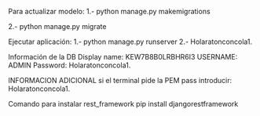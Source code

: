 Para actualizar modelo:
1.- python manage.py makemigrations

2.- python manage.py migrate

Ejecutar aplicación:
1.- python manage.py runserver
2.- Holaratonconcola1.

Información de la DB
Display name: KEW7B8B0LRBHR6I3
USERNAME: ADMIN
Password: Holaratonconcola1.

INFORMACION ADICIONAL
si el terminal pide la PEM pass introducir: Holaratonconcola1.

Comando para instalar rest_framework
pip install djangorestframework